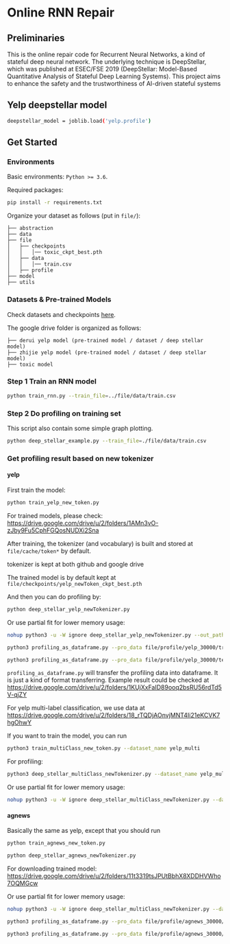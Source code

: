 # Online RNN Repair

## Preliminaries

This is the online repair code for Recurrent Neural Networks, a kind of stateful deep neural network. The underlying technique is DeepStellar, which was published at ESEC/FSE 2019 (DeepStellar: Model-Based Quantitative Analysis of Stateful Deep Learning Systems). This project aims to enhance the safety and the trustworthiness of AI-driven stateful systems

## Yelp deepstellar model
```bash
deepstellar_model = joblib.load('yelp.profile')
```

## Get Started

### Environments

Basic environments: `Python >= 3.6`.

Required packages:
```bash
pip install -r requirements.txt
```

Organize your dataset as follows (put in `file/`):
```
├── abstraction
├── data
├── file
│   ├── checkpoints
│   │   │── toxic_ckpt_best.pth
│   ├── data
│   │   │── train.csv
│   ├── profile
├── model
├── utils
```

### Datasets & Pre-trained Models

Check datasets and checkpoints [here](https://drive.google.com/drive/folders/1Im4MkZNxfdd9onEI3hxyYZGYLENSnphs?usp=sharing).

The google drive folder is organized as follows:
```
├── derui yelp model (pre-trained model / dataset / deep stellar model)
├── zhijie yelp model (pre-trained model / dataset / deep stellar model)
├── toxic model
```

### Step 1 Train an RNN model

```bash
python train_rnn.py --train_file=../file/data/train.csv
```

### Step 2 Do profiling on training set

This script also contain some simple graph plotting.

```bash
python deep_stellar_example.py --train_file=./file/data/train.csv
```


### Get profiling result based on new tokenizer

#### yelp

First train the model:

```bash
python train_yelp_new_token.py
```

For trained models, please check: https://drive.google.com/drive/u/2/folders/1AMn3vO-zJby9Fu5CphFGQosNUDXi2Sna

After training, the tokenizer (and vocabulary) is built and stored at `file/cache/token*` by default.

tokenizer is kept at both github and google drive

The trained model is by default kept at `file/checkpoints/yelp_newToken_ckpt_best.pth`

And then you can do profiling by:

```bash
python deep_stellar_yelp_newTokenizer.py
```

Or use partial fit for lower memory usage:

```bash
nohup python3 -u -W ignore deep_stellar_yelp_newTokenizer.py --out_path ./file/profile/yelp_30000/ --state_num 99 --ds_batch_size 4096 --checkpoint ./file/checkpoints/vocab30000/yelp_newToken_ckpt_best.pth > yelp100_30000.log 2>&1 &

python3 profiling_as_dataframe.py --pro_data file/profile/yelp_30000/train_newTok.data --output_folder file/profile/yelp_30000/ --output_name train # output the result as csv format. optional

python3 profiling_as_dataframe.py --pro_data file/profile/yelp_30000/test_newTok.data --output_folder file/profile/yelp_30000/ --output_name test # output the result as csv format. optional
```

`profiling_as_dataframe.py` will transfer the profiling data into dataframe. It is just a kind of format transferring. Example result could be checked at https://drive.google.com/drive/u/2/folders/1KUjXxFaID89ooq2bsRU56rdTd5V-qjZY

For yelp multi-label classification, we use data at https://drive.google.com/drive/u/2/folders/18_rTQDjAOnvjMNT4Ii21eKCVK7hgOhwY

If you want to train the model, you can run 

```bash
python3 train_multiClass_new_token.py --dataset_name yelp_multi
```

For profiling:

```bash
python3 deep_stellar_multiClass_newTokenizer.py --dataset_name yelp_multi --checkpoint file/checkpoints/yelp_multi_newToken_ckpt_best.pth --out_path './file/profile/yel_pmulti_newToken/'
```

Or use partial fit for lower memory usage:

```bash
nohup python3 -u -W ignore deep_stellar_multiClass_newTokenizer.py --dataset_name yelp_multi --out_path ./file/profile/yelp_multi_30000/ --state_num 99 --ds_batch_size 4096 --checkpoint ./file/checkpoints/vocab30000/yelp_multi_newToken_ckpt_best.pth > yelp_multi100_30000.log 2>&1 &
```

#### agnews

Basically the same as yelp, except that you should run

```bash
python train_agnews_new_token.py

python deep_stellar_agnews_newTokenizer.py
```

For downloading trained model: https://drive.google.com/drive/u/2/folders/11t3319tsJPUtBbhX8XDDHVWho7OQMGcw

Or use partial fit for lower memory usage:

```bash
nohup python3 -u -W ignore deep_stellar_multiClass_newTokenizer.py --dataset_name agnews --out_path ./file/profile/agnews_30000/ --state_num 99 --ds_batch_size 4096 --checkpoint ./file/checkpoints/vocab30000/agnews_newToken_ckpt_best.pth > agnews100_30000.log 2>&1 &

python3 profiling_as_dataframe.py --pro_data file/profile/agnews_30000/train_newTok.data --output_folder file/profile/agnews_30000/ --output_name train # output the result as csv format. optional

python3 profiling_as_dataframe.py --pro_data file/profile/agnews_30000/test_newTok.data --output_folder file/profile/agnews_30000/ --output_name test # output the result as csv format. optional
```
